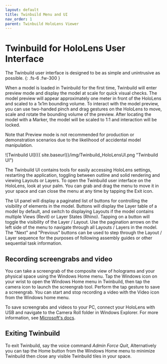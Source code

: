 ```yaml
---
layout: default
title: Twinbuild Menu and UI
nav_order: 1
parent: Twinbuild HoloLens Viewer
---
```


# Twinbuild for HoloLens User Interface

The Twinbuild user interface is designed to be as simple and unintrusive as possible.
{: .fs-6 .fw-300 }

When a model is loaded in Twinbuild for the first time, Twinbuild will enter preview mode and display the model at scale for quick visual checks. The model preview will appear approximately one meter in front of the HoloLens and scaled to a 1x1m bounding volume. To interact with the model preview, you can use two-handed pinch and drag gestures on the HoloLens to move, scale and rotate the bounding volume of the preview. After locating the model with a Marker, the model will be scaled to 1:1 and interaction will be locked.

Note that Preview mode is not recommended for production or demonstration scenarios due to the likelihood of accidental model manipulation.

![Twinbuild UI]({{ site.baseurl}}/img/Twinbuild_HoloLensUI.png "Twinbuild UI")

The Twinbuild UI contains tools for easily accessing HoloLens settings, restarting the application, toggling between outline and solid rendering and viewing Layouts or Layers. To open the Twinbuild user interface on the HoloLens, look at your palm. You can grab and drag the menu to move it in your space and can close the menu at any time by tapping the Exit icon.

The UI panel will display a paginated list of buttons for controlling the visibility of elements in the model. Buttons will display the Layer table of a model by default, and switch to displaying Layouts if the model contains multiple Views (Revit) or Layer States (Rhino). Tapping on a button will toggle the visibility of the Layer / Layout. Use the pagination arrows on the left side of the menu to navigate through all Layouts / Layers in the model. The "Next" and "Previous" buttons can be used to step through the Layout / Layer sequence for the purposes of following assembly guides or other sequential task information.

## Recording screengrabs and video

You can take a screengrab of the composite view of holograms and your physical space using the Windows Home menu. Tap the Windows icon on your wrist to open the Windows Home menu in Twinbuild, then tap the camera icon to launch the screengrab tool. Perform the tap gesture to save a screengrab. You can start and stop recording a video with the Video icon from the Windows home menu.

To save screengrabs and videos to your PC, connect your HoloLens with USB and navigate to the Camera Roll folder in Windows Explorer. For more information, see [Microsoft's docs](https://docs.microsoft.com/en-us/hololens/holographic-data).

## Exiting Twinbuild

To exit Twinbuild, say the voice command _Admin Force Quit_, Alternatively you can tap the Home button from the Windows Home menu to minimize Twinbuild then close any visible Twinbuild tiles in your space.
